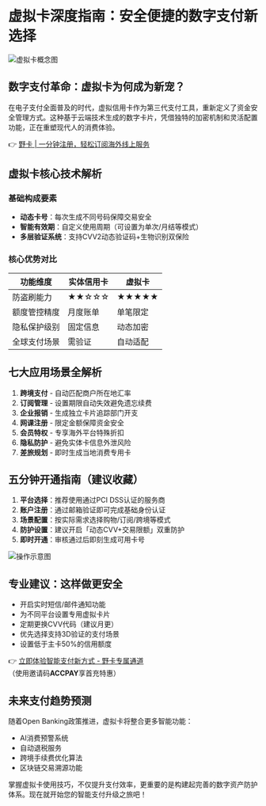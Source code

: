 # 虚拟卡深度指南：安全便捷的数字支付新选择

![虚拟卡概念图](https://p1-juejin.byteimg.com/tos-cn-i-k3u1fbpfcp/3a124771d90f436bb5eb8fc0282bcc52~tplv-k3u1fbpfcp-jj-mark:3024:0:0:0:q75.awebp#?w=1776&amp;h=653&amp;s=343222&amp;e=png&amp;b=1d165d)

## 数字支付革命：虚拟卡为何成为新宠？
在电子支付全面普及的时代，虚拟信用卡作为第三代支付工具，重新定义了资金安全管理方式。这种基于云端技术生成的数字卡片，凭借独特的加密机制和灵活配置功能，正在重塑现代人的消费体验。

👉 [野卡 | 一分钟注册，轻松订阅海外线上服务](https://bbtdd.com/yeka)

## 虚拟卡核心技术解析
### 基础构成要素
- **动态卡号**：每次生成不同号码保障交易安全
- **智能有效期**：自定义使用周期（可设置为单次/月结等模式）
- **多层验证系统**：支持CVV2动态验证码+生物识别双保险

### 核心优势对比
| 功能维度       | 实体信用卡 | 虚拟卡    |
|----------------|------------|-----------|
| 防盗刷能力     | ★★☆☆☆     | ★★★★★    |
| 额度管控精度   | 月度账单   | 单笔限定  |
| 隐私保护级别   | 固定信息   | 动态加密  |
| 全球支付场景   | 需验证     | 自动适配  |

## 七大应用场景全解析
1. **跨境支付** - 自动匹配商户所在地汇率
2. **订阅管理** - 设置期限自动失效避免遗忘续费
3. **企业报销** - 生成独立卡片追踪部门开支
4. **网课注册** - 限定金额保障资金安全
5. **会员特权** - 专享海外平台特殊折扣
6. **隐私防护** - 避免实体卡信息外泄风险
7. **差旅规划** - 即时生成当地消费专用卡

## 五分钟开通指南（建议收藏）
1. **平台选择**：推荐使用通过PCI DSS认证的服务商
2. **账户注册**：通过邮箱验证即可完成基础身份认证
3. **场景配置**：按实际需求选择购物/订阅/跨境等模式
4. **防护设置**：建议开启「动态CVV+交易限额」双重防护
5. **即时开通**：审核通过后即刻生成可用卡号

![操作示意图](https://p1-juejin.byteimg.com/tos-cn-i-k3u1fbpfcp/9f1c8e1a71a04c809d09f5107260cb6c~tplv-k3u1fbpfcp-jj-mark:3024:0:0:0:q75.awebp#?w=1889&amp;h=840&amp;s=500692&amp;e=png&amp;b=ffffff)

## 专业建议：这样做更安全
- 开启实时短信/邮件通知功能
- 为不同平台设置专用虚拟卡片
- 定期更换CVV代码（建议月更）
- 优先选择支持3D验证的支付场景
- 设置低于主卡50%的信用额度

👉 [立即体验智能支付新方式 - 野卡专属通道](https://bbtdd.com/yeka)  
（使用邀请码**ACCPAY**享首充特惠）

## 未来支付趋势预测
随着Open Banking政策推进，虚拟卡将整合更多智能功能：
- AI消费预警系统
- 自动退税服务
- 跨境手续费优化算法
- 区块链交易溯源功能

掌握虚拟卡使用技巧，不仅提升支付效率，更重要的是构建起完善的数字资产防护体系。现在就开始您的智能支付升级之旅吧！